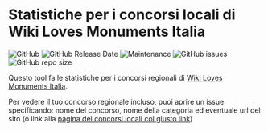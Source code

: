 # Statistiche per i concorsi locali di Wiki Loves Monuments Italia
![GitHub](https://img.shields.io/github/license/ferdi2005/concorsi-locali)
![GitHub Release Date](https://img.shields.io/github/release-date/ferdi2005/concorsi-locali)
![Maintenance](https://img.shields.io/maintenance/yes/2019)
![GitHub issues](https://img.shields.io/github/issues/ferdi2005/concorsi-locali)
![GitHub repo size](https://img.shields.io/github/repo-size/ferdi2005/concorsi-locali)

Questo tool fa le statistiche per i concorsi regionali di [Wiki Loves Monuments Italia](https://wikilovesmonuments.wikimedia.it).

Per vedere il tuo concorso regionale incluso, puoi aprire un issue specificando: nome del concorso, nome della categoria ed eventuale url del sito (o link alla [pagina dei concorsi locali col giusto link](https://wikilovesmonuments.wikimedia.it/concorso/concorsi-locali/#8'))